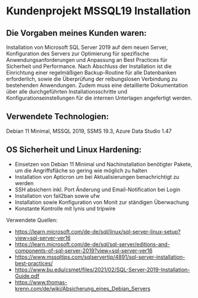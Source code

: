 # Kundenprojekt MSSQL19 Installation

## Die Vorgaben meines Kunden waren: 
Installation von Microsoft SQL Server 2019 auf dem neuen Server, Konfiguration des Servers zur Optimierung für spezifische Anwendungsanforderungen und Anpassung an Best Practices für Sicherheit und Performance. Nach Abschluss der Installation ist die Einrichtung einer regelmäßigen Backup-Routine für alle Datenbanken erforderlich, sowie die Überprüfung der reibungslosen Verbindung zu bestehenden Anwendungen. Zudem muss eine detaillierte Dokumentation über alle durchgeführten Installationsschritte und Konfigurationseinstellungen für die internen Unterlagen angefertigt werden.

## Verwendete Technologien:
Debian 11 Minimal, MSSQL 2019, SSMS 19.3, Azure Data Studio 1.47

## OS Sicherheit und Linux Hardening:
- Einsetzen von Debian 11 Minimal und Nachinstallation benötigter Pakete, um die Angriffsfläche so gering wie möglich zu halten
- Installation von Apticron um bei Aktualisierungen benachrichtigt zu werden
- SSH absichern inkl. Port Änderung und Email-Notification bei Login
- Installation von fail2ban sowie ufw
- Installation sowie Konfiguration von Monit zur ständigen Überwachung
- Konstante Kontrolle mit lynis und tripwire















Verwendete Quellen:
- https://learn.microsoft.com/de-de/sql/linux/sql-server-linux-setup?view=sql-server-ver16
- https://learn.microsoft.com/de-de/sql/sql-server/editions-and-components-of-sql-server-2019?view=sql-server-ver16
- https://www.mssqltips.com/sqlservertip/4891/sql-server-installation-best-practices/
- https://www.bu.edu/csmet/files/2021/02/SQL-Server-2019-Installation-Guide.pdf
- https://www.thomas-krenn.com/de/wiki/Absicherung_eines_Debian_Servers
